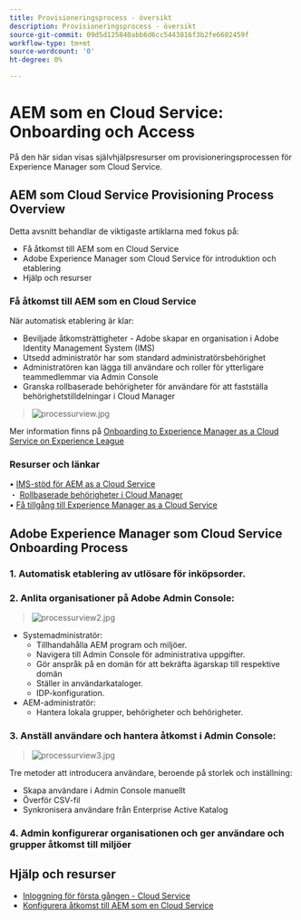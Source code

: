 ```yaml
---
title: Provisioneringsprocess - översikt
description: Provisioneringsprocess - översikt
source-git-commit: 09d5d125840abb6d6cc5443816f3b2fe6602459f
workflow-type: tm+mt
source-wordcount: '0'
ht-degree: 0%

---
```



# AEM som en Cloud Service: Onboarding och Access

På den här sidan visas självhjälpsresurser om provisioneringsprocessen för Experience Manager som Cloud Service.

## AEM som Cloud Service Provisioning Process Overview

Detta avsnitt behandlar de viktigaste artiklarna med fokus på:

* Få åtkomst till AEM som en Cloud Service
* Adobe Experience Manager som Cloud Service för introduktion och etablering
* Hjälp och resurser


### Få åtkomst till AEM som en Cloud Service

När automatisk etablering är klar:

* Beviljade åtkomsträttigheter - Adobe skapar en organisation i Adobe Identity Management System (IMS)
* Utsedd administratör har som standard administratörsbehörighet
* Administratören kan lägga till användare och roller för ytterligare teammedlemmar via Admin Console
* Granska rollbaserade behörigheter för användare för att fastställa behörighetstilldelningar i Cloud Manager

> ![processurview.jpg](./assets/processOverview.jpg)


Mer information finns på [Onboarding to Experience Manager as a Cloud Service on Experience League](https://experienceleague.adobe.com/docs/experience-manager-cloud-service/onboarding/home.html?lang=en)

### Resurser och länkar

• [IMS-stöd för AEM as a Cloud Service](https://experienceleague.adobe.com/docs/experience-manager-cloud-service/security/ims-support.html?lang=en)\
・ [Rollbaserade behörigheter i Cloud Manager](https://experienceleague.adobe.com/docs/experience-manager-cloud-service/onboarding/what-is-required/role-based-permissions.html?lang=en#what-is-required)\
• [Få tillgång till Experience Manager as a Cloud Service](https://experienceleague.adobe.com/docs/experience-manager-cloud-service/onboarding/getting-access/navigation.html?lang=en#getting-access)


## Adobe Experience Manager som Cloud Service Onboarding Process

### 1. Automatisk etablering av utlösare för inköpsorder.

### 2. Anlita organisationer på Adobe Admin Console:

>   ![processurview2.jpg](./assets/processOverview2.jpg)
* Systemadministratör:
   * Tillhandahålla AEM program och miljöer.
   * Navigera till Admin Console för administrativa uppgifter.
   * Gör anspråk på en domän för att bekräfta ägarskap till respektive domän
   * Ställer in användarkataloger.
   * IDP-konfiguration.
* AEM-administratör:
   * Hantera lokala grupper, behörigheter och behörigheter.

### 3. Anställ användare och hantera åtkomst i Admin Console:

>   ![processurview3.jpg](./assets/processOverview3.jpg)

Tre metoder att introducera användare, beroende på storlek och inställning:
* Skapa användare i Admin Console manuellt
* Överför CSV-fil
* Synkronisera användare från Enterprise Active
Katalog

### 4. Admin konfigurerar organisationen och ger användare och grupper åtkomst till miljöer

## Hjälp och resurser

* [Inloggning för första gången - Cloud Service](https://experienceleague.adobe.com/docs/experience-manager-cloud-service/onboarding/getting-access/cloud-service-programs/first-time-login.html#getting-access)
* [Konfigurera åtkomst till AEM som en Cloud Service](https://experienceleague.adobe.com/docs/experience-manager-learn/cloud-service/accessing/overview.html?lang=en#accessing)
